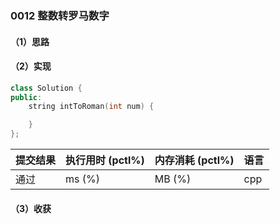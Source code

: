 ### 0012 整数转罗马数字

#### （1）思路

#### （2）实现

```cpp
class Solution {
public:
    string intToRoman(int num) {

    }
};
```

| 提交结果 | 执行用时 (pctl%) | 内存消耗 (pctl%) | 语言 |
|:---------|:-----------------|:-----------------|:-----|
| 通过     |  ms (%)   |  MB (%)  | cpp  |

#### （3）收获
